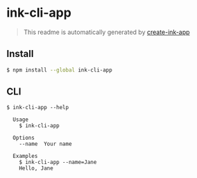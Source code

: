 # ink-cli-app

> This readme is automatically generated by [create-ink-app](https://github.com/vadimdemedes/create-ink-app)


## Install

```bash
$ npm install --global ink-cli-app
```


## CLI

```
$ ink-cli-app --help

  Usage
    $ ink-cli-app

  Options
    --name  Your name

  Examples
    $ ink-cli-app --name=Jane
    Hello, Jane
```
